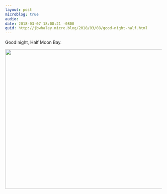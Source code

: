 ```yaml
---
layout: post
microblog: true
audio: 
date: 2018-03-07 18:08:21 -0800
guid: http://jbwhaley.micro.blog/2018/03/08/good-night-half.html
---
```

Good night, Half Moon Bay.

<img src="http://www.jarrodwhaley.com/uploads/2018/d049c8c768.jpg" width="600" height="450" />
